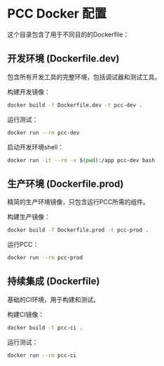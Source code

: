 # PCC Docker 配置

这个目录包含了用于不同目的的Dockerfile：

## 开发环境 (Dockerfile.dev)

包含所有开发工具的完整环境，包括调试器和测试工具。

构建开发镜像：
```bash
docker build -f Dockerfile.dev -t pcc-dev .
```

运行测试：
```bash
docker run --rm pcc-dev
```

启动开发环境shell：
```bash
docker run -it --rm -v $(pwd):/app pcc-dev bash
```

## 生产环境 (Dockerfile.prod)

精简的生产环境镜像，只包含运行PCC所需的组件。

构建生产镜像：
```bash
docker build -f Dockerfile.prod -t pcc-prod .
```

运行PCC：
```bash
docker run --rm pcc-prod
```

## 持续集成 (Dockerfile)

基础的CI环境，用于构建和测试。

构建CI镜像：
```bash
docker build -t pcc-ci .
```

运行测试：
```bash
docker run --rm pcc-ci
```
